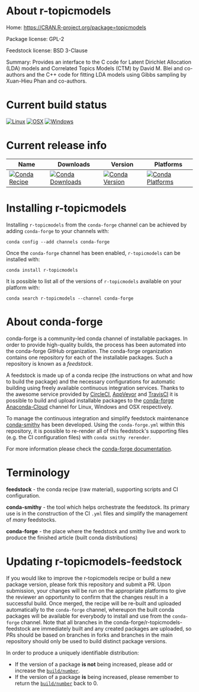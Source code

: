 About r-topicmodels
===================

Home: https://CRAN.R-project.org/package=topicmodels

Package license: GPL-2

Feedstock license: BSD 3-Clause

Summary: Provides an interface to the C code for Latent Dirichlet Allocation (LDA) models and Correlated Topics Models (CTM) by David M. Blei and co-authors and the C++ code for fitting LDA models using Gibbs sampling by Xuan-Hieu Phan and co-authors.



Current build status
====================

[![Linux](https://img.shields.io/circleci/project/github/conda-forge/r-topicmodels-feedstock/master.svg?label=Linux)](https://circleci.com/gh/conda-forge/r-topicmodels-feedstock)
[![OSX](https://img.shields.io/travis/conda-forge/r-topicmodels-feedstock/master.svg?label=macOS)](https://travis-ci.org/conda-forge/r-topicmodels-feedstock)
[![Windows](https://img.shields.io/appveyor/ci/conda-forge/r-topicmodels-feedstock/master.svg?label=Windows)](https://ci.appveyor.com/project/conda-forge/r-topicmodels-feedstock/branch/master)

Current release info
====================

| Name | Downloads | Version | Platforms |
| --- | --- | --- | --- |
| [![Conda Recipe](https://img.shields.io/badge/recipe-r--topicmodels-green.svg)](https://anaconda.org/conda-forge/r-topicmodels) | [![Conda Downloads](https://img.shields.io/conda/dn/conda-forge/r-topicmodels.svg)](https://anaconda.org/conda-forge/r-topicmodels) | [![Conda Version](https://img.shields.io/conda/vn/conda-forge/r-topicmodels.svg)](https://anaconda.org/conda-forge/r-topicmodels) | [![Conda Platforms](https://img.shields.io/conda/pn/conda-forge/r-topicmodels.svg)](https://anaconda.org/conda-forge/r-topicmodels) |

Installing r-topicmodels
========================

Installing `r-topicmodels` from the `conda-forge` channel can be achieved by adding `conda-forge` to your channels with:

```
conda config --add channels conda-forge
```

Once the `conda-forge` channel has been enabled, `r-topicmodels` can be installed with:

```
conda install r-topicmodels
```

It is possible to list all of the versions of `r-topicmodels` available on your platform with:

```
conda search r-topicmodels --channel conda-forge
```


About conda-forge
=================

conda-forge is a community-led conda channel of installable packages.
In order to provide high-quality builds, the process has been automated into the
conda-forge GitHub organization. The conda-forge organization contains one repository
for each of the installable packages. Such a repository is known as a *feedstock*.

A feedstock is made up of a conda recipe (the instructions on what and how to build
the package) and the necessary configurations for automatic building using freely
available continuous integration services. Thanks to the awesome service provided by
[CircleCI](https://circleci.com/), [AppVeyor](http://www.appveyor.com/)
and [TravisCI](https://travis-ci.org/) it is possible to build and upload installable
packages to the [conda-forge](https://anaconda.org/conda-forge)
[Anaconda-Cloud](http://docs.anaconda.org/) channel for Linux, Windows and OSX respectively.

To manage the continuous integration and simplify feedstock maintenance
[conda-smithy](http://github.com/conda-forge/conda-smithy) has been developed.
Using the ``conda-forge.yml`` within this repository, it is possible to re-render all of
this feedstock's supporting files (e.g. the CI configuration files) with ``conda smithy rerender``.

For more information please check the [conda-forge documentation](https://conda-forge.org/docs/).

Terminology
===========

**feedstock** - the conda recipe (raw material), supporting scripts and CI configuration.

**conda-smithy** - the tool which helps orchestrate the feedstock.
                   Its primary use is in the construction of the CI ``.yml`` files
                   and simplify the management of *many* feedstocks.

**conda-forge** - the place where the feedstock and smithy live and work to
                  produce the finished article (built conda distributions)


Updating r-topicmodels-feedstock
================================

If you would like to improve the r-topicmodels recipe or build a new
package version, please fork this repository and submit a PR. Upon submission,
your changes will be run on the appropriate platforms to give the reviewer an
opportunity to confirm that the changes result in a successful build. Once
merged, the recipe will be re-built and uploaded automatically to the
`conda-forge` channel, whereupon the built conda packages will be available for
everybody to install and use from the `conda-forge` channel.
Note that all branches in the conda-forge/r-topicmodels-feedstock are
immediately built and any created packages are uploaded, so PRs should be based
on branches in forks and branches in the main repository should only be used to
build distinct package versions.

In order to produce a uniquely identifiable distribution:
 * If the version of a package **is not** being increased, please add or increase
   the [``build/number``](http://conda.pydata.org/docs/building/meta-yaml.html#build-number-and-string).
 * If the version of a package **is** being increased, please remember to return
   the [``build/number``](http://conda.pydata.org/docs/building/meta-yaml.html#build-number-and-string)
   back to 0.